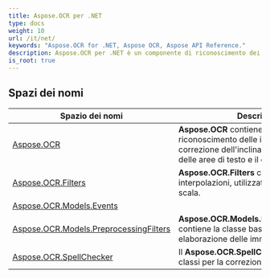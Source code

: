 ```yaml
---
title: Aspose.OCR per .NET
type: docs
weight: 10
url: /it/net/
keywords: "Aspose.OCR for .NET, Aspose OCR, Aspose API Reference."
description: Aspose.OCR per .NET è un componente di riconoscimento dei caratteri che consente agli sviluppatori di aggiungere funzionalità OCR alle loro applicazioni .NET utilizzando un semplice insieme di classi.
is_root: true
---
```


## Spazi dei nomi

| Spazio dei nomi | Descrizione |
| --- | --- |
| [Aspose.OCR](./aspose.ocr/) | **Aspose.OCR** contiene strumenti per il riconoscimento delle immagini, la correzione dell'inclinazione, il rilevamento delle aree di testo e il controllo ortografico. |
| [Aspose.OCR.Filters](./aspose.ocr.filters/) | **Aspose.OCR.Filters** contiene interpolazioni, utilizzate per immagini in scala. |
| [Aspose.OCR.Models.Events](./aspose.ocr.models.events/) |  |
| [Aspose.OCR.Models.PreprocessingFilters](./aspose.ocr.models.preprocessingfilters/) | **Aspose.OCR.Models.PreprocessingFilters** contiene la classe base per i comandi di elaborazione delle immagini. |
| [Aspose.OCR.SpellChecker](./aspose.ocr.spellchecker/) | Il **Aspose.OCR.SpellChecker** contiene classi per la correzione del testo errato. |



